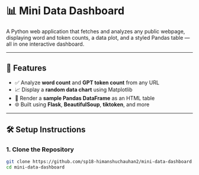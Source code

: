 # 📊 Mini Data Dashboard

A Python web application that fetches and analyzes any public webpage, displaying word and token counts, a data plot, and a styled Pandas table — all in one interactive dashboard.

---

## 🚀 Features

- ✅ Analyze **word count** and **GPT token count** from any URL
- 📈 Display a **random data chart** using Matplotlib
- 🧮 Render a **sample Pandas DataFrame** as an HTML table
- 🌐 Built using **Flask**, **BeautifulSoup**, **tiktoken**, and more

---

## 🛠️ Setup Instructions

### 1. Clone the Repository

```bash
git clone https://github.com/sp18-himanshuchauhan2/mini-data-dashboard.git
cd mini-data-dashboard
